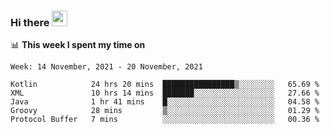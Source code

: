 ### Hi there <a href="https://www.gautamkrishnar.com/"><img src="https://media.giphy.com/media/hvRJCLFzcasrR4ia7z/giphy.gif" width="25px"></a>

📊 **This week I spent my time on**

<!--START_SECTION:waka-->
```text
Week: 14 November, 2021 - 20 November, 2021

Kotlin            24 hrs 20 mins  ████████████████▒░░░░░░░░   65.69 % 
XML               10 hrs 14 mins  ███████░░░░░░░░░░░░░░░░░░   27.66 % 
Java              1 hr 41 mins    █░░░░░░░░░░░░░░░░░░░░░░░░   04.58 % 
Groovy            28 mins         ▒░░░░░░░░░░░░░░░░░░░░░░░░   01.29 % 
Protocol Buffer   7 mins          ░░░░░░░░░░░░░░░░░░░░░░░░░   00.36 % 
```
<!--END_SECTION:waka-->
